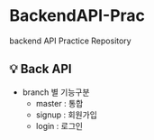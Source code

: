 # BackendAPI-Prac
backend API Practice Repository

## 💡 Back API
- branch 별 기능구분
  - master : 통합
  - signup : 회원가입
  - login : 로그인

